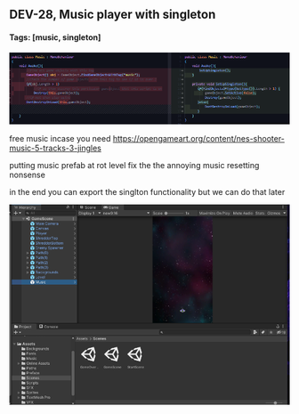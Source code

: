 ## DEV-28, Music player with singleton
#### Tags: [music, singleton]


![](../images/DEV-28-A.png)

free music incase you need https://opengameart.org/content/nes-shooter-music-5-tracks-3-jingles

putting music prefab at rot level fix the the annoying music resetting nonsense

in the end you can export the singlton functionality but we can do that later

![](../images/DEV-28-B.png)